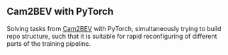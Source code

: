 ## Cam2BEV with PyTorch

Solving tasks from [Cam2BEV](https://github.com/ika-rwth-aachen/Cam2BEV) with PyTorch, 
simultaneously trying to build repo structure,
such that it is suitable for rapid reconfiguring of different parts of the training pipeline.